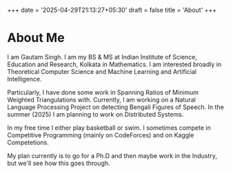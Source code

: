 +++
date = '2025-04-29T21:13:27+05:30'
draft = false
title = 'About'
+++

# About Me

I am Gautam Singh. I am my BS & MS at Indian Institute of Science,
Education and Research, Kolkata in Mathematics. I am interested 
broadly in Theoretical Computer Science and Machine Learning and 
Artificial Intelligence.

Particularly, I have done some work in Spanning Ratios of Minimum 
Weighted Triangulations with. Currently, I am working on a Natural Language Processing Project on detecting Bengali Figures of Speech.
In the summer (2025) I am planning to work on Distributed Systems.

In my free time I either play basketball or swim. I sometimes
compete in Competitive Programming (mainly on CodeForces) and on Kaggle Competetions.

My plan currently is to go for a Ph.D and then maybe work in the 
Industry, but we'll see how this goes through.
